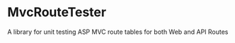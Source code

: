MvcRouteTester
==============

A library for unit testing ASP MVC route tables for both Web and API Routes